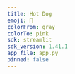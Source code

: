 ```yaml
---
title: Hot Dog
emoji: 🐨
colorFrom: gray
colorTo: pink
sdk: streamlit
sdk_version: 1.41.1
app_file: app.py
pinned: false
---
```

